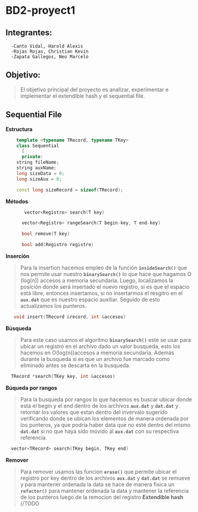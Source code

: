 # BD2-proyect1

## Integrantes:
      -Canto Vidal, Harold Alexis
      -Rojas Rojas, Christian Kevin
      -Zapata Gallegos, Neo Marcelo

## Objetivo:
>El objetivo principal del proyecto es analizar, experimentar e implementar el extendible hash y el sequential file.
>
## Sequential File
**Estructura**
```cpp
    template <typename TRecord, typename TKey>
    class Sequential
      {
      private:
    string fileName;
    string auxName;
    long sizeData = 0;
    long sizeAux = 0;

    const long sizeRecord = sizeof(TRecord);
```

**Métodos**
```cpp
       vector<Registro> search(T key)
```

```cpp
      vector<Registro> rangeSearch(T begin-key, T end-key) 
```

```cpp
      bool remove(T key) 
```

```cpp
      bool add(Registro registro)
```           
**Inserción**
>Para la insertion hacemos empleo de la función  **`insideSearch()`** que nos permite usar nuestro **`binarySearch()`** lo que hace que hagamos O (log(n)) accesos a memoria secundaria. Luego, localizamos la posición donde será insertado el nuevo registro, si es que el espacio está libre, entonces insertamos, si no insertarmos el resgitro en el  **`aux.dat`** que es nuestro espacio auxiliar. Seguido de esto actualizamos los punteros.

 ```cpp
    void insert(TRecord &record, int &accesos)
```

**Búsqueda**
>Para este caso usamos el algoritmo **`binarySearch()`** este se usar para ubicar un registro en el archivo dado un valor busqueda, esto los hacemos en O(log(n))accesos a memoria secundaria. Además durante la busqueda si es que un archivo fue marcado como eliminado antes se descarta en la busqueda.

 ```cpp
   TRecord *search(TKey key, int &accesos)
```
**Búqueda por rangos**
>Para la busqueda por rangos lo que hacemos es buscar ubicar donde está el begin y el end dentro de los archivos **`aux.dat`** y **`dat.dat`** y retornar los valores que estan dentro del invervalo sugerido verificando donde se ubican los elementos de manera ordenada por los punteros, ya que podria haber data que no esté dentro del mismo **`dat.dat`** si no que haya sido movido al **`aux.dat`** con su respectiva referencia.

 ```cpp
   vector<TRecord> search(TKey begin, TKey end)
```
**Remover**
>Para remover usamos las funcion **`erase()`** que permite ubicar el registro por key dentro de los archivos **`aux.dat`** y **`dat.dat`** se remueve y para mantener ordenada la data se hace de manera fisica un **`refactor()`** para mantener ordenada la data y mantener la referencia de los punteros luego de la remocion del registro
**Extendible hash**
> //TODO
